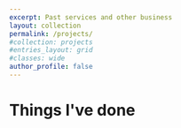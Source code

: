 ```yaml
---
excerpt: Past services and other business
layout: collection
permalink: /projects/
#collection: projects
#entries_layout: grid
#classes: wide
author_profile: false
---
```


# Things I've done
